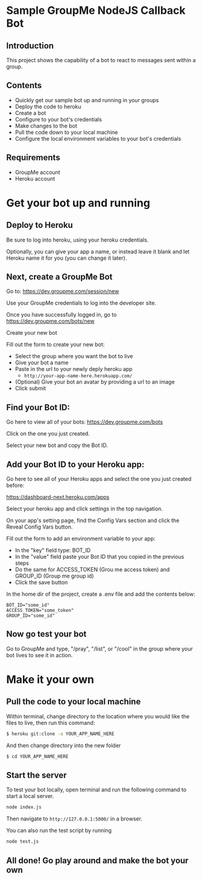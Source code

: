 # Sample GroupMe NodeJS Callback Bot

## Introduction

This project shows the capability of a bot to react to messages sent within a group.

## Contents

- Quickly get our sample bot up and running in your groups
- Deploy the code to heroku
- Create a bot
- Configure to your bot's credentials
- Make changes to the bot
- Pull the code down to your local machine
- Configure the local environment variables to your bot's credentials

## Requirements

- GroupMe account
- Heroku account

# Get your bot up and running<a name="deploy"></a>

## Deploy to Heroku

Be sure to log into heroku, using your heroku credentials.

Optionally, you can give your app a name, or instead leave
it blank and let Heroku name it for you (you can change it later).

## Next, create a GroupMe Bot

Go to:
https://dev.groupme.com/session/new

Use your GroupMe credentials to log into the developer site.

Once you have successfully logged in, go to https://dev.groupme.com/bots/new

Create your new bot

Fill out the form to create your new bot:

- Select the group where you want the bot to live
- Give your bot a name
- Paste in the url to your newly deply heroku app
  - `http://your-app-name-here.herokuapp.com/`
- (Optional) Give your bot an avatar by providing a url to an image
- Click submit

## Find your Bot ID:<a name="get-bot-id"></a>

Go here to view all of your bots:
https://dev.groupme.com/bots

Click on the one you just created.

Select your new bot and copy the Bot ID.

## Add your Bot ID to your Heroku app:

Go here to see all of your Heroku apps and select the one you just created before:

https://dashboard-next.heroku.com/apps

Select your heroku app and click settings in the top navigation.

On your app's setting page, find the Config Vars section and click the Reveal Config Vars button.

Fill out the form to add an environment variable to your app:

- In the "key" field type: BOT_ID
- In the "value" field paste your Bot ID that you copied in the previous steps
- Do the same for ACCESS_TOKEN (Grou me access token) and GROUP_ID (Group me group id)
- Click the save button

In the home dir of the project, create a .env file and add the contents below:

```text
BOT_ID="some_id"
ACCESS_TOKEN="some_token"
GROUP_ID="some_id"
```

## Now go test your bot

Go to GroupMe and type, "/pray", "/list", or "/cool" in the group where your bot lives to see it in action.

# Make it your own<a name="pull"></a>

## Pull the code to your local machine

Within terminal, change directory to the location where you would like the files to live, then run this command:

```bash
$ heroku git:clone -a YOUR_APP_NAME_HERE
```

And then change directory into the new folder

```bash
$ cd YOUR_APP_NAME_HERE
```

## Start the server

To test your bot locally, open terminal and run the following command to start a local server.

```bash
node index.js
```

Then navigate to `http://127.0.0.1:5000/` in a browser.

You can also run the test script by running

```bash
node test.js
```

## All done! Go play around and make the bot your own
